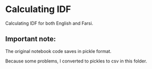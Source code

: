 # Calculating IDF
Calculating IDF for both English and Farsi.

## Important note:
The original notebook code saves in pickle format.

Because some problems, I converted to pickles to csv in this folder.